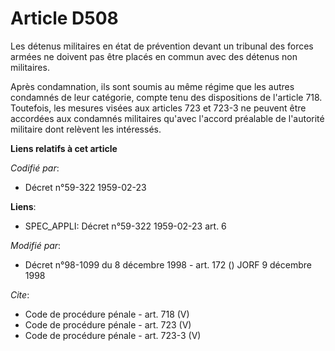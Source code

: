 # Article D508

Les détenus militaires en état de prévention devant un tribunal des forces armées ne doivent pas être placés en commun avec
des détenus non militaires. 

Après condamnation, ils sont soumis au même régime que les autres condamnés de leur catégorie, compte tenu des dispositions
de l'article 718. Toutefois, les mesures visées aux articles 723 et 723-3 ne peuvent être accordées aux condamnés militaires
qu'avec l'accord préalable de l'autorité militaire dont relèvent les intéressés.

**Liens relatifs à cet article**

_Codifié par_:

  - Décret n°59-322 1959-02-23

**Liens**:

  - SPEC_APPLI: Décret n°59-322 1959-02-23 art. 6

_Modifié par_:

  - Décret n°98-1099 du 8 décembre 1998 - art. 172 () JORF 9 décembre 1998

_Cite_:

  - Code de procédure pénale - art. 718 (V)
  - Code de procédure pénale - art. 723 (V)
  - Code de procédure pénale - art. 723-3 (V)

